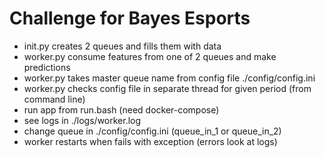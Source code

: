 # Challenge for Bayes Esports

- init.py creates 2 queues and fills them with data
- worker.py consume features from one of 2 queues and make predictions
- worker.py takes master queue name from config file ./config/config.ini
- worker.py checks config file in separate thread for given period (from command line)
- run app from run.bash (need docker-compose)
- see logs in ./logs/worker.log
- change queue in ./config/config.ini (queue_in_1 or queue_in_2) 
- worker restarts when fails with exception (errors look at logs)
